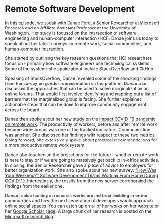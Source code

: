 # Remote Software Development
In this episode, we speak with Danae Ford, a Senior Researcher at Microsoft Research and an Affiliate Assistant Professor at the University of Washington. Her study is focused on the intersection of software engineering and human-computer interaction (HCI). Danae joins us today to speak about her latest surveys on remote work, social communities, and human-computer interaction.

She started by outlining the key research questions that HCI researchers focus on - primarily how software engineers use technological systems. Some of the systems she spoke about include StackOverflow and GitHub. 

Speaking of StackOverflow, Danae revealed some of the shocking findings from her survey on gender representation on the platform. Danae also discussed the approaches that can be used to solve marginalization on online forums. That would first involve identifying and mapping out a list of barriers that the marginalized group is facing. She further explained actionable steps that can be done to improve community engagement across the board. 

Danae then spoke about her new study on the [impact COVID-19 pandemic on remote work](https://scholar.google.com/citations?view_op=view_citation&hl=en&user=ohKNHlUAAAAJ&citation_for_view=ohKNHlUAAAAJ:e5wmG9Sq2KIC). The productivity of workers, before and after remote work became widespread, was one of the tracked indicators. Communication was another. She disclosed her findings with respect to these two metrics. Going forward, she extensively spoke about practical recommendations for a more productive remote work system. 

Danae also touched on the projections for the future - whether remote work is here to stay or if we are going to massively get back to in-office activities. In closing, the Senior Researcher gave a piece of advice to employers for better organization work. She also spoke about her new survey: [”How Was Your Weekend?” Software Development Teams Working From Home During COVID-19](https://scholar.google.com/citations?view_op=view_citation&hl=en&user=ohKNHlUAAAAJ&citation_for_view=ohKNHlUAAAAJ:iH-uZ7U-co4C). Interestingly, the results from the new survey corroborated the findings from the earlier one. 

Danae is also looking at research works around trust-building in online communities and how the next generation of developers would approach online social spaces. You can catch up on all of her works on her [website](https://denaeford.me/) or her [Google Scholar page](https://scholar.google.com/citations?user=ohKNHlUAAAAJ&hl=en). A large chunk of her research is posted on the [Microsoft research blog](https://www.microsoft.com/en-us/research/blog/).
